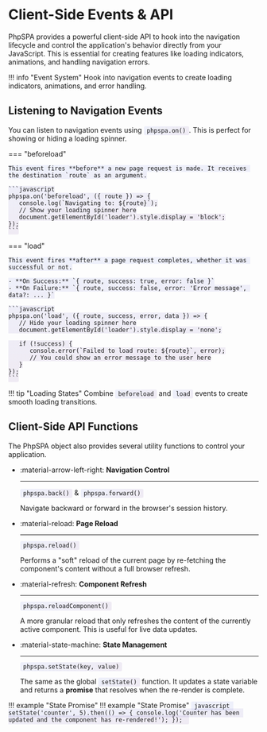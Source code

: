 # Client-Side Events & API

<style>
code { background: linear-gradient(135deg, rgba(102, 126, 234, 0.1), rgba(118, 75, 162, 0.1)); padding: 2px 6px; border-radius: 3px; }
</style>

PhpSPA provides a powerful client-side API to hook into the navigation lifecycle and control the application's behavior directly from your JavaScript. This is essential for creating features like loading indicators, animations, and handling navigation errors.

!!! info "Event System"
    Hook into navigation events to create loading indicators, animations, and error handling.

## Listening to Navigation Events

You can listen to navigation events using `phpspa.on()`. This is perfect for showing or hiding a loading spinner.

=== "beforeload"

    This event fires **before** a new page request is made. It receives the destination `route` as an argument.

    ```javascript
    phpspa.on('beforeload', ({ route }) => {
       console.log(`Navigating to: ${route}`);
       // Show your loading spinner here
       document.getElementById('loader').style.display = 'block';
    });
    ```

=== "load"

    This event fires **after** a page request completes, whether it was successful or not.
    
    - **On Success:** `{ route, success: true, error: false }`
    - **On Failure:** `{ route, success: false, error: 'Error message', data?: ... }`

    ```javascript
    phpspa.on('load', ({ route, success, error, data }) => {
       // Hide your loading spinner here
       document.getElementById('loader').style.display = 'none';

       if (!success) {
          console.error(`Failed to load route: ${route}`, error);
          // You could show an error message to the user here
       }
    });
    ```

!!! tip "Loading States"
    Combine `beforeload` and `load` events to create smooth loading transitions.

## Client-Side API Functions

The PhpSPA object also provides several utility functions to control your application.

<div class="grid cards" markdown>

-   :material-arrow-left-right: **Navigation Control**

    ---

    `phpspa.back()` & `phpspa.forward()`
    
    Navigate backward or forward in the browser's session history.

-   :material-reload: **Page Reload**

    ---

    `phpspa.reload()`
    
    Performs a "soft" reload of the current page by re-fetching the component's content without a full browser refresh.

-   :material-refresh: **Component Refresh**

    ---

    `phpspa.reloadComponent()`
    
    A more granular reload that only refreshes the content of the currently active component. This is useful for live data updates.

-   :material-state-machine: **State Management**

    ---

    `phpspa.setState(key, value)`
    
    The same as the global `setState()` function. It updates a state variable and returns a **promise** that resolves when the re-render is complete.

</div>

!!! example "State Promise"
!!! example "State Promise"
    ```javascript
    setState('counter', 5).then(() => {
       console.log('Counter has been updated and the component has re-rendered!');
    });
    ```
